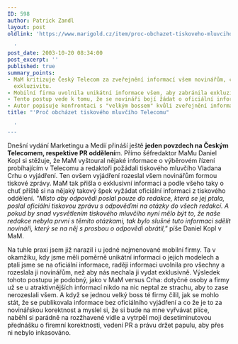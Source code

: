 ```yaml
---
ID: 598
author: Patrick Zandl
layout: post
oldlink: 'https://www.marigold.cz/item/proc-obchazet-tiskoveho-mluvciho-telecomu

  '
post_date: 2003-10-20 08:34:00
post_excerpt: ''
published: true
summary_points:
- MaM kritizuje Český Telecom za zveřejnění informací všem novinářům, čímž ztratili
  exkluzivitu.
- Mobilní firma uvolnila unikátní informace všem, aby zabránila exkluzivnímu vydání.
- Tento postup vede k tomu, že se novináři bojí žádat o oficiální informace.
- Autor popisuje konfrontaci s "velkým bossem" kvůli zveřejnění informací bez vyjádření.
title: "'Proč obcházet tiskového mluvčího Telecomu"

  '
---
```


<p>
Dnešní vydání Marketingu a Medií přináší ještě <STRONG>jeden povzdech na Českým Telecomem, respektive PR oddělení</STRONG>m. Přímo šéfredaktor MaMu Daniel Kopl si stěžuje, že MaM vyštoural nějaké informace o výběrovém řízení probíhajícím v Telecomu a redaktoři požádali tiskového mluvčího Vladana Crhu o vyjádření. Ten ovšem vyjádření rozeslal všem novinářům formou tiskové zprávy. MaM tak přišla o exklusivní informaci a podle všeho taky o chuť příště si na nějaký takový špek vyžádat oficiální informaci z tiskového oddělení. <EM>"Místo aby odpovědi poslal pouze do redakce, která se jej ptala, poslal oficiální tiskovou zprávu s odpověďmi na otázky do všech redakcí. A pokud by snad vysvětlením tiskového mluvčího nyní mělo být to, že naše redakce nebyla první s těmito otázkami, tak bylo slušné tuto informaci sdělit novináři, který se na něj s prosbou o odpovědi obrátil,"</EM> píše Daniel Kopl v MaM. </p>

<p>
Na tuhle praxi jsem již narazil i u jedné nejmenované mobilní firmy. Ta v okamžiku, kdy jsme měli poměrně unikátní informaci o jejích modelech a ptali jsme se na oficiální informace, raději informaci uvolnila pro všechny a rozeslala ji novinářům, než aby nás nechala ji vydat exklusivně. Výsledek tohoto postupu je podobný, jako v MaM versus Crha: dotyčné osoby a firmy už se u atraktivnějších informací nikdo na nic neptal ze strachu, aby to zase nerozeslali všem. A když se jednou velký boss té firmy čílil, jak se mohlo stát, že se publikovala informace bez oficiálního vyjádření a co že je to za novinářskou korektnost a myslel si, že si bude na mne vyřvávat plíce, naběhl si parádně na rozžhavené vidle a vytrpěl moji desetiminutovou přednášku o firemní korektnosti, vedení PR a právu držet papulu, aby přes ni nebylo inkasováno. </p>